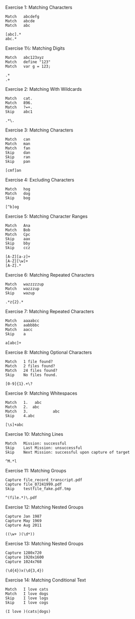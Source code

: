 Exercise 1: Matching Characters
```
Match	abcdefg
Match	abcde
Match	abc
```
```
[abc].*
abc.*
```
Exercise 1½: Matching Digits
```
Match	abc123xyz
Match	define "123"
Match	var g = 123;
```
```
.*
.+
```
Exercise 2: Matching With Wildcards
```
Match	cat.
Match	896.
Match	?=+.
Skip	abc1
```
```
.*\.
```
Exercise 3: Matching Characters
```
Match	can
Match	man
Match	fan
Skip	dan
Skip	ran
Skip	pan
```
```
[cmf]an
```
Exercise 4: Excluding Characters
```
Match	hog
Match	dog
Skip	bog
```
```
[^b]og
```
Exercise 5: Matching Character Ranges
```
Match	Ana
Match	Bob
Match	Cpc
Skip	aax
Skip	bby
Skip	ccz
```
```
[A-Z][a-z]+
[A-Z][\w]+
[A-Z].*
```
Exercise 6: Matching Repeated Characters
```
Match	wazzzzzup
Match	wazzzup
Skip	wazup
```
```
.*z{2}.*
```
Exercise 7: Matching Repeated Characters
```
Match	aaaabcc
Match	aabbbbc
Match	aacc
Skip	a
```
```
a[abc]+
```
Exercise 8: Matching Optional Characters
```
Match	1 file found?
Match	2 files found?
Match	24 files found?
Skip	No files found.
```
```
[0-9]{1}.+\?
```
Exercise 9: Matching Whitespaces
```
Match	1.   abc
Match	2.	abc
Match	3.           abc
Skip	4.abc
```
```
[\s]+abc
```
Exercise 10: Matching Lines
```
Match	Mission: successful
Skip	Last Mission: unsuccessful
Skip	Next Mission: successful upon capture of target
```
```
^M.*l
```
Exercise 11: Matching Groups
```
Capture	file_record_transcript.pdf
Capture	file_07241999.pdf
Skip	testfile_fake.pdf.tmp
```
```
^(file.*)\.pdf
```
Exercise 12: Matching Nested Groups
```
Capture	Jan 1987
Capture	May 1969
Capture	Aug 2011
```
```
((\w+ )(\d*))
```
Exercise 13: Matching Nested Groups
```
Capture	1280x720
Capture	1920x1600
Capture	1024x768
```
```
(\d{4})x(\d{3,4})
```
Exercise 14: Matching Conditional Text
```
Match	I love cats
Match	I love dogs
Skip	I love logs
Skip	I love cogs
```
```
(I love )(cats|dogs)
```
